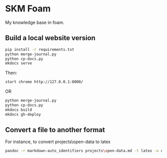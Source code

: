 # SKM Foam

My knowledge base in foam.

## Build a local website version

```Bash
pip install -r requirements.txt
python merge-journal.py
python cp-docs.py
mkdocs serve
```

Then:

```Bash
start chrome http://127.0.0.1:8000/
```

OR

```Bash
python merge-journal.py
python cp-docs.py
mkdocs build
mkdocs gh-deploy
```

## Convert a file to another format

For instance, to convert projects\open-data to latex

```Bash
pandoc -r markdown-auto_identifiers projects\open-data.md -t latex -o open_data.tex 
```
